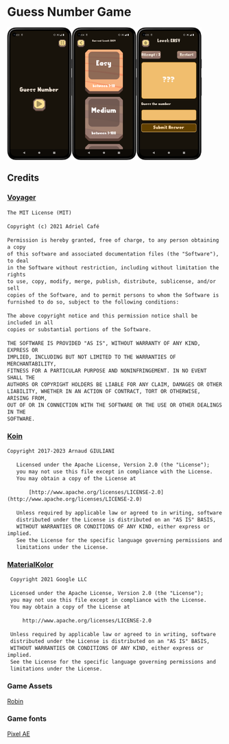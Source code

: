 
# Guess Number Game
  
<div style="display:flex;">  
<img alt="App image" src="graphics/home_screen.png" width="30%">  
<img alt="App image" src="graphics/level_setting_screen.png" width="30%">  
<img alt="App image" src="graphics/game_screen.png" width="30%">  
</div>

## Credits

### [Voyager](https://github.com/adrielcafe/voyager)
```
The MIT License (MIT)

Copyright (c) 2021 Adriel Café

Permission is hereby granted, free of charge, to any person obtaining a copy
of this software and associated documentation files (the "Software"), to deal
in the Software without restriction, including without limitation the rights
to use, copy, modify, merge, publish, distribute, sublicense, and/or sell
copies of the Software, and to permit persons to whom the Software is
furnished to do so, subject to the following conditions:

The above copyright notice and this permission notice shall be included in all
copies or substantial portions of the Software.

THE SOFTWARE IS PROVIDED "AS IS", WITHOUT WARRANTY OF ANY KIND, EXPRESS OR
IMPLIED, INCLUDING BUT NOT LIMITED TO THE WARRANTIES OF MERCHANTABILITY,
FITNESS FOR A PARTICULAR PURPOSE AND NONINFRINGEMENT. IN NO EVENT SHALL THE
AUTHORS OR COPYRIGHT HOLDERS BE LIABLE FOR ANY CLAIM, DAMAGES OR OTHER
LIABILITY, WHETHER IN AN ACTION OF CONTRACT, TORT OR OTHERWISE, ARISING FROM,
OUT OF OR IN CONNECTION WITH THE SOFTWARE OR THE USE OR OTHER DEALINGS IN THE
SOFTWARE.
```
### [Koin](https://github.com/InsertKoinIO/koin)
```
Copyright 2017-2023 Arnaud GIULIANI

   Licensed under the Apache License, Version 2.0 (the "License");
   you may not use this file except in compliance with the License.
   You may obtain a copy of the License at

       [http://www.apache.org/licenses/LICENSE-2.0](http://www.apache.org/licenses/LICENSE-2.0)

   Unless required by applicable law or agreed to in writing, software
   distributed under the License is distributed on an "AS IS" BASIS,
   WITHOUT WARRANTIES OR CONDITIONS OF ANY KIND, either express or implied.
   See the License for the specific language governing permissions and
   limitations under the License.
```
### [MaterialKolor](https://github.com/jordond/MaterialKolor)
  ```
   Copyright 2021 Google LLC

   Licensed under the Apache License, Version 2.0 (the "License");
   you may not use this file except in compliance with the License.
   You may obtain a copy of the License at

       http://www.apache.org/licenses/LICENSE-2.0

   Unless required by applicable law or agreed to in writing, software
   distributed under the License is distributed on an "AS IS" BASIS,
   WITHOUT WARRANTIES OR CONDITIONS OF ANY KIND, either express or implied.
   See the License for the specific language governing permissions and
   limitations under the License.
   ```

### Game Assets
[Robin](https://prinbles.itch.io/robin)
### Game fonts
[Pixel AE](https://essssam.itch.io/pixel-ae)
